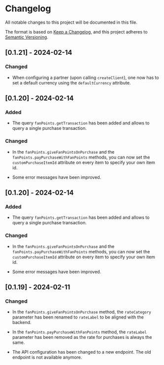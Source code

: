 # Changelog

All notable changes to this project will be documented in this file.

The format is based on [Keep a Changelog](https://keepachangelog.com/en/1.1.0/),
and this project adheres to [Semantic Versioning](https://semver.org/spec/v2.0.0.html).

## [0.1.21] - 2024-02-14

### Changed

-   When configuring a partner (upon calling `createClient`), one now has to set a default currency using the `defaultCurrency` attribute.

## [0.1.20] - 2024-02-14

### Added

-   The query `fanPoints.getTransaction` has been added and allows to query a single purchase transaction.

### Changed

-   In the `fanPoints.giveFanPointsOnPurchase` and the `fanPoints.payPurchaseWithFanPoints` methods, you can now set the `customPurchaseItemId` attribute on every item to specify your own item id.

-   Some error messages have been improved.

## [0.1.20] - 2024-02-14

### Added

-   The query `fanPoints.getTransaction` has been added and allows to query a single purchase transaction.

### Changed

-   In the `fanPoints.giveFanPointsOnPurchase` and the `fanPoints.payPurchaseWithFanPoints` methods, you can now set the `customPurchaseItemId` attribute on every item to specify your own item id.

-   Some error messages have been improved.

## [0.1.19] - 2024-02-11

### Changed

-   In the `fanPoints.giveFanPointsOnPurchase` method, the `rateCategory` parameter has been renamed to `rateLabel` to be aligned with the backend.

-   In the `fanPoints.payPurchaseWithFanPoints` method, the `rateLabel` parameter has been removed as the rate for purchases is always the same.

-   The API configuration has been changed to a new endpoint. The old endpoint is not available anymore.
